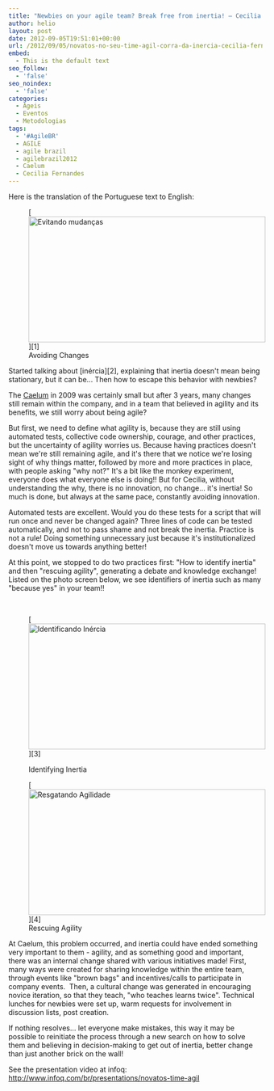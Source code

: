 ```yaml
---
title: "Newbies on your agile team? Break free from inertia! – Cecilia Fernandes"
author: helio
layout: post
date: 2012-09-05T19:51:01+00:00
url: /2012/09/05/novatos-no-seu-time-agil-corra-da-inercia-cecilia-fernandes/
embed:
  - This is the default text
seo_follow:
  - 'false'
seo_noindex:
  - 'false'
categories:
  - Ageis
  - Eventos
  - Metodologias
tags:
  - '#AgileBR'
  - AGILE
  - agile brazil
  - agilebrazil2012
  - Caelum
  - Cecilia Fernandes
---
```


Here is the translation of the Portuguese text to English:

<figure id="attachment_606" style="width: 470px" class="wp-caption aligncenter">[<img class="size-full wp-image-606" src="http://www.helmed.net/blog/wp-content/uploads/2012/09/corraDaInerciaCecilia.jpg" alt="Evitando mudanças" width="470" height="249" srcset="http://www.helmed.net/blog/wp-content/uploads/2012/09/corraDaInerciaCecilia.jpg 470w, http://www.helmed.net/blog/wp-content/uploads/2012/09/corraDaInerciaCecilia-300x158.jpg 300w" sizes="(max-width: 470px) 100vw, 470px" />][1]<figcaption class="wp-caption-text">Avoiding Changes</figcaption></figure>

Started talking about [inércia][2], explaining that inertia doesn't mean being stationary, but it can be... Then how to escape this behavior with newbies?

The <a title="caelum" href="http://www.caelum.com.br/" target="_blank">Caelum</a> in 2009 was certainly small but after 3 years, many changes still remain within the company, and in a team that believed in agility and its benefits, we still worry about being agile?

But first, we need to define what agility is, because they are still using automated tests, collective code ownership, courage, and other practices, but the uncertainty of agility worries us. Because having practices doesn't mean we're still remaining agile, and it's there that we notice we're losing sight of why things matter, followed by more and more practices in place, with people asking "why not?" It's a bit like the monkey experiment, everyone does what everyone else is doing!! But for Cecilia, without understanding the why, there is no innovation, no change... it's inertia! So much is done, but always at the same pace, constantly avoiding innovation.

Automated tests are excellent. Would you do these tests for a script that will run once and never be changed again? Three lines of code can be tested automatically, and not to pass shame and not break the inertia. Practice is not a rule! Doing something unnecessary just because it's institutionalized doesn't move us towards anything better!

At this point, we stopped to do two practices first: "How to identify inertia" and then "rescuing agility", generating a debate and knowledge exchange! Listed on the photo screen below, we see identifiers of inertia such as many "because yes" in your team!!

&nbsp;<figure id="attachment_607" style="width: 470px" class="wp-caption aligncenter">

[<img class="size-full wp-image-607" src="http://www.helmed.net/blog/wp-content/uploads/2012/09/identificandoInercia.jpg" alt="Identificando Inércia" width="470" height="249" srcset="http://www.helmed.net/blog/wp-content/uploads/2012/09/identificandoInercia.jpg 470w, http://www.helmed.net/blog/wp-content/uploads/2012/09/identificandoInercia-300x158.jpg 300w" sizes="(max-width: 470px) 100vw, 470px" />][3]<figcaption class="wp-caption-text">Identifying Inertia</figcaption></figure> <figure id="attachment_608" style="width: 470px" class="wp-caption aligncenter">[<img class="size-full wp-image-608" src="http://www.helmed.net/blog/wp-content/uploads/2012/09/resgatandoAgilidade.jpg" alt="Resgatando Agilidade" width="470" height="249" srcset="http://www.helmed.net/blog/wp-content/uploads/2012/09/resgatandoAgilidade.jpg 470w, http://www.helmed.net/blog/wp-content/uploads/2012/09/resgatandoAgilidade-300x158.jpg 300w" sizes="(max-width: 470px) 100vw, 470px" />][4]<figcaption class="wp-caption-text">Rescuing Agility</figcaption></figure>

At Caelum, this problem occurred, and inertia could have ended something very important to them - agility, and as something good and important, there was an internal change shared with various initiatives made! First, many ways were created for sharing knowledge within the entire team, through events like "brown bags" and incentives/calls to participate in company events.  Then, a cultural change was generated in encouraging novice iteration, so that they teach, "who teaches learns twice". Technical lunches for newbies were set up, warm requests for involvement in discussion lists, post creation.

If nothing resolves... let everyone make mistakes, this way it may be possible to reinitiate the process through a new search on how to solve them and believing in decision-making to get out of inertia, better change than just another brick on the wall!

See the presentation video at infoq: <a title="Novatos no time Ágil" href="http://www.infoq.com/br/presentations/novatos-time-agil" target="_blank">http://www.infoq.com/br/presentations/novatos-time-agil</a>

&nbsp;